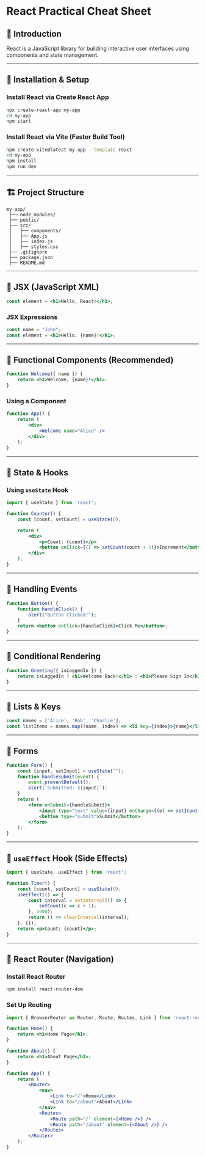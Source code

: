 # React Practical Cheat Sheet

## 📌 Introduction
React is a JavaScript library for building interactive user interfaces using components and state management.

---

## 🚀 Installation & Setup
### Install React via Create React App
```sh
npx create-react-app my-app
cd my-app
npm start
```

### Install React via Vite (Faster Build Tool)
```sh
npm create vite@latest my-app --template react
cd my-app
npm install
npm run dev
```

---

## 🏗️ Project Structure
```plaintext
my-app/
 ├── node_modules/
 ├── public/
 ├── src/
 │   ├── components/
 │   ├── App.js
 │   ├── index.js
 │   ├── styles.css
 ├── .gitignore
 ├── package.json
 ├── README.md
```

---

## 🔹 JSX (JavaScript XML)
```jsx
const element = <h1>Hello, React!</h1>;
```

### JSX Expressions
```jsx
const name = "John";
const element = <h1>Hello, {name}!</h1>;
```

---

## 🔹 Functional Components (Recommended)
```jsx
function Welcome({ name }) {
    return <h1>Welcome, {name}!</h1>;
}
```

### Using a Component
```jsx
function App() {
    return (
        <div>
            <Welcome name="Alice" />
        </div>
    );
}
```

---

## 🔹 State & Hooks
### Using `useState` Hook
```jsx
import { useState } from 'react';

function Counter() {
    const [count, setCount] = useState(0);

    return (
        <div>
            <p>Count: {count}</p>
            <button onClick={() => setCount(count + 1)}>Increment</button>
        </div>
    );
}
```

---

## 🔹 Handling Events
```jsx
function Button() {
    function handleClick() {
        alert("Button Clicked!");
    }
    return <button onClick={handleClick}>Click Me</button>;
}
```

---

## 🔹 Conditional Rendering
```jsx
function Greeting({ isLoggedIn }) {
    return isLoggedIn ? <h1>Welcome Back!</h1> : <h1>Please Sign In</h1>;
}
```

---

## 🔹 Lists & Keys
```jsx
const names = ['Alice', 'Bob', 'Charlie'];
const listItems = names.map((name, index) => <li key={index}>{name}</li>);
```

---

## 🔹 Forms
```jsx
function Form() {
    const [input, setInput] = useState("");
    function handleSubmit(event) {
        event.preventDefault();
        alert(`Submitted: ${input}`);
    }
    return (
        <form onSubmit={handleSubmit}>
            <input type="text" value={input} onChange={(e) => setInput(e.target.value)} />
            <button type="submit">Submit</button>
        </form>
    );
}
```

---

## 🔹 `useEffect` Hook (Side Effects)
```jsx
import { useState, useEffect } from 'react';

function Timer() {
    const [count, setCount] = useState(0);
    useEffect(() => {
        const interval = setInterval(() => {
            setCount(c => c + 1);
        }, 1000);
        return () => clearInterval(interval);
    }, []);
    return <p>Count: {count}</p>;
}
```

---

## 🔹 React Router (Navigation)
### Install React Router
```sh
npm install react-router-dom
```

### Set Up Routing
```jsx
import { BrowserRouter as Router, Route, Routes, Link } from 'react-router-dom';

function Home() {
    return <h1>Home Page</h1>;
}

function About() {
    return <h1>About Page</h1>;
}

function App() {
    return (
        <Router>
            <nav>
                <Link to="/">Home</Link>
                <Link to="/about">About</Link>
            </nav>
            <Routes>
                <Route path="/" element={<Home />} />
                <Route path="/about" element={<About />} />
            </Routes>
        </Router>
    );
}
```

